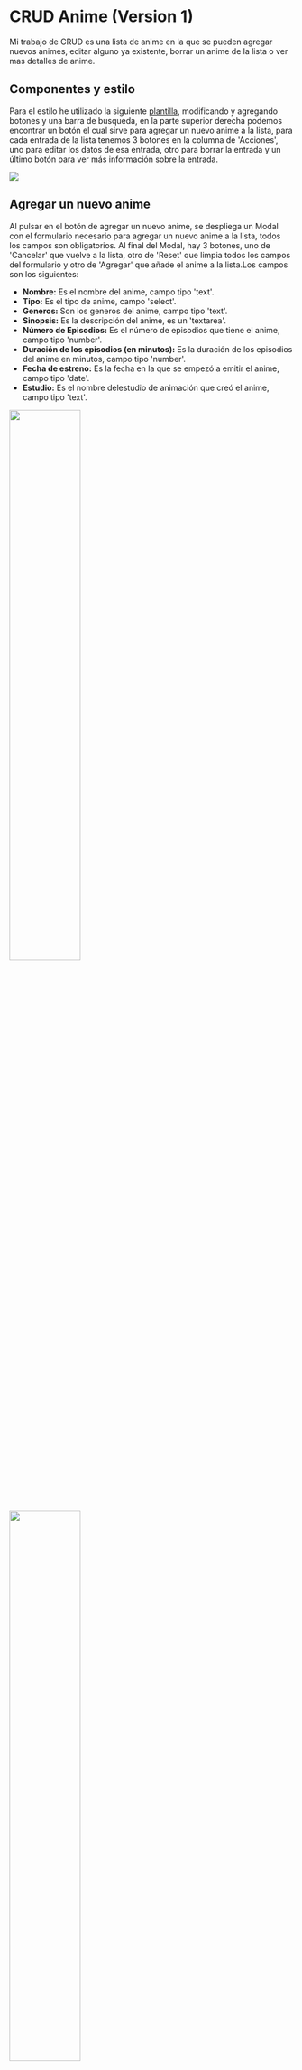 # CRUD Anime (Version 1)

Mi trabajo de CRUD es una lista de anime en la que se pueden agregar nuevos animes, editar alguno ya existente, borrar un anime de la lista o ver mas detalles de anime.

## Componentes y estilo

Para el estilo he utilizado la siguiente [plantilla](https://www.tutorialrepublic.com/snippets/preview.php?topic=bootstrap&file=crud-data-table-for-database-with-modal-form), modificando y agregando botones y una barra de busqueda, en la parte superior derecha podemos encontrar un botón el cual sirve para agregar un nuevo anime a la lista, para cada entrada de la lista tenemos 3 botones en la columna de 'Acciones', uno para editar los datos de esa entrada, otro para borrar la entrada y un último botón para ver más información sobre la entrada.

<img src="capturas-CRUD/01-Pagina Principal.png">

## Agregar un nuevo anime

Al pulsar en el botón de agregar un nuevo anime, se despliega un Modal con el formulario necesario para agregar un nuevo anime a la lista, todos los campos son obligatorios. Al final del Modal, hay 3 botones, uno de 'Cancelar' que vuelve a la lista, otro de 'Reset' que limpia todos los campos del formulario y otro de 'Agregar' que añade el anime a la lista.Los campos son los siguientes:

- <b>Nombre:</b> Es el nombre del anime, campo tipo 'text'.
- <b>Tipo:</b> Es el tipo de anime, campo 'select'.
- <b>Generos:</b> Son los generos del anime, campo tipo 'text'.
- <b>Sinopsis:</b> Es la descripción del anime, es un 'textarea'.
- <b>Número de Episodios:</b> Es el número de episodios que tiene el anime, campo tipo 'number'.
- <b>Duración de los episodios (en minutos):</b> Es la duración de los episodios del anime en minutos, campo tipo 'number'.
- <b>Fecha de estreno:</b> Es la fecha en la que se empezó a emitir el anime, campo tipo 'date'.
- <b>Estudio:</b> Es el nombre delestudio de animación que creó el anime, campo tipo 'text'.

<img style="margin: 0 auto" src="capturas-CRUD/02-1-Modal agregar anime.png" width="50%">
<img style="margin: 0 auto" src="capturas-CRUD/02-2-Botones modal agregar anime.png" width="50%">

## Editar un anime

Al editar un anime se nos abre un Modal con todos los datos del anime en sus respectivos campos de formulario, no se puede dejar un campo de formulario en blanco, y al final tiene 2 botones, uno de 'Cancelar' para volver a la lista de anime y oreo de 'Guardar Cambios' para actualizar los datos del anime.

<img style="margin: 0 auto" src="capturas-CRUD/03-1-Modal editar anime.png" width="50%">
<img style="margin: 0 auto" src="capturas-CRUD/03-2-Boton modal editar anime.png" width="50%">

## Borrar un anime

Al borrar un anime se abre un Modal pidiendo confirmación para borrar el anime de la lista.

<img style="margin: 0 auto" src="capturas-CRUD/04-Modal Eliminar Anime.png" width="50%">

## Ver detalles de un anime

En la sección de ver detalles de un anime, se noa abre un Modal mostrando todos los datos del anime seleccionado.

<img style="margin: 0 auto" src="capturas-CRUD/05-1-Modal detalles anime.png" width="50%">
<img style="margin: 0 auto" src="capturas-CRUD/05-2-Boton modal detalles anime.png" width="50%">

## Barra de búsqueda

He añadido una barra de búsqueda la cual busca una entrada de la lista por el nombre.

<img src="capturas-CRUD/06-Barra de busqueda funcional.png">

# Cambios de la versión 2

## Login

He implementado un login con una tabla más en la base de datos donde se comprueba que el usuario esté registrado para acceder al CRUD.

<img src="capturas-CRUD/07-Pantalla login.PNG">

Si el usuario está en la base de datos podrá acceder al CRUD y se mostrará su nombre en el encabezado de la tabla, junto con un botón de 'Logout'.

<img src="capturas-CRUD/12-Identificacion del usuario en el crud.PNG">

Si por el contrario el usuario no está en la base de datos, o el nombre de usuario/contraseña son incorrectos, mostrará un mensaje de eror junto a un botón para volver a la pantalla de login.

<img src="capturas-CRUD/08-Login incorrecto.PNG">

## Registro

Debajo del login hay un enlace a un formulario de registro para registrar un uaurio en la base de datos.

<img src="capturas-CRUD/09-Pagina de registro.PNG">

Si se registra a un usuario muestra un mensaje de que se ha registrado correctamente junto con un botón para volver al login.

<img src="capturas-CRUD/10-Registro correcto.PNG">

Pero si se intenta registrar un usuario que ya existe en la base de datos, muestra un mensaje diciendo que el usuario ya existe.

<img src="capturas-CRUD/11-Registro de usuario existente.PNG">

## Características extras
- Si desde la pantalla de login, mediante la URL intentamos acceder al CRUD, se hace una redireccion a la pantalla de login.
- La contraseña de los usuarios en la base de datos está encriptada.